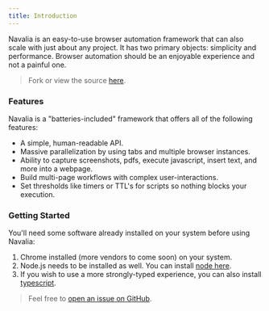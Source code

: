 ```yaml
---
title: Introduction
---
```


Navalia is an easy-to-use browser automation framework that can also scale with just about any project. It has two primary objects: simplicity and performance. Browser automation should be an enjoyable experience and not a painful one.

> Fork or view the source [here](https://github.com/joelgriffith/navalia).

### Features

Navalia is a "batteries-included" framework that offers all of the following features:

- A simple, human-readable API.
- Massive parallelization by using tabs and multiple browser instances.
- Ability to capture screenshots, pdfs, execute javascript, insert text, and more into a webpage.
- Build multi-page workflows with complex user-interactions.
- Set thresholds like timers or TTL's for scripts so nothing blocks your execution.

### Getting Started

You'll need some software already installed on your system before using Navalia:

1. Chrome installed (more vendors to come soon) on your system.
2. Node.js needs to be  installed as well. You can install [node here](https://nodejs.org/en/).
3. If you wish to use a more strongly-typed experience, you can also install [typescript](https://www.typescriptlang.org/).

> Feel free to [open an issue on GitHub](https://github.com/joelgriffith/navalia/issues).
